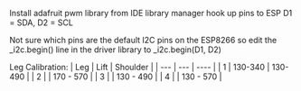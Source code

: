 Install adafruit pwm library from IDE library manager
hook up pins to ESP D1 = SDA, D2 = SCL

Not sure which pins are the default I2C pins on the ESP8266 so edit the _i2c.begin() line in the driver library to _i2c.begin(D1, D2)

Leg Calibration:
| Leg | Lift | Shoulder |
| --- | ---  | ----     |
|   1 | 130-340 | 130-490 |
|   2 |   | 170 - 570 |
|   3 |   | 130 - 490 |
|   4 |   | 130 - 570 |   
